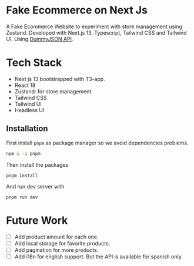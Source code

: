 # Fake Ecommerce on Next Js

A Fake Ecommerce Website to experiment with store management using Zustand. Developed with Next.js 13, Typescript, Tailwind CSS and Tailwind UI. Using [DummyJSON API](https://github.com/joyofpw/chileanbirds-api).

# Tech Stack

- Next js 13 bootstrapped with T3-app.
- React 18
- Zustand: for store management.
- Tailwind CSS
- Tailwind UI
- Headless UI

## Installation

First install `pnpm` as package manager so we avoid dependencies problems.

```bash
npm i -g pnpm
```

Then install the packages

```
pnpm install
```

And run dev server with

```
pnpm run dev
```

# Future Work

- [ ] Add product amount for each one.
- [ ] Add local storage for favorite products.
- [ ] Add pagination for more products.
- [ ] Add i18n for english support. But the API is available for spanish only.
